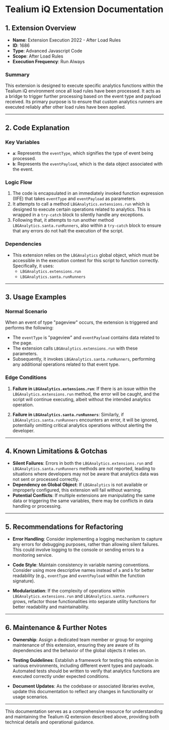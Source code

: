 # Tealium iQ Extension Documentation

## 1. Extension Overview

- **Name**: Extension Execution 2022 - After Load Rules
- **ID**: 1686
- **Type**: Advanced Javascript Code
- **Scope**: After Load Rules
- **Execution Frequency**: Run Always

### Summary
This extension is designed to execute specific analytics functions within the Tealium iQ environment once all load rules have been processed. It acts as a bridge to trigger further processing based on the event type and payload received. Its primary purpose is to ensure that custom analytics runners are executed reliably after other load rules have been applied.

---

## 2. Code Explanation

### Key Variables
- **`a`**: Represents the `eventType`, which signifies the type of event being processed.
- **`b`**: Represents the `eventPayload`, which is the data object associated with the event.

### Logic Flow
1. The code is encapsulated in an immediately invoked function expression (IIFE) that takes `eventType` and `eventPayload` as parameters.
2. It attempts to call a method `LBGAnalytics.extensions.run` which is designed to execute certain operations related to analytics. This is wrapped in a `try-catch` block to silently handle any exceptions.
3. Following that, it attempts to run another method `LBGAnalytics.santa.runRunners`, also within a `try-catch` block to ensure that any errors do not halt the execution of the script.

### Dependencies
- This extension relies on the `LBGAnalytics` global object, which must be accessible in the execution context for this script to function correctly. Specifically, it uses:
  - `LBGAnalytics.extensions.run`
  - `LBGAnalytics.santa.runRunners`

---

## 3. Usage Examples

### Normal Scenario
When an event of type "pageview" occurs, the extension is triggered and performs the following:
- The `eventType` is "pageview" and `eventPayload` contains data related to the page.
- The extension calls `LBGAnalytics.extensions.run` with these parameters.
- Subsequently, it invokes `LBGAnalytics.santa.runRunners`, performing any additional operations related to that event type.

### Edge Conditions
1. **Failure in `LBGAnalytics.extensions.run`**: If there is an issue within the `LBGAnalytics.extensions.run` method, the error will be caught, and the script will continue executing, albeit without the intended analytics operation.
   
2. **Failure in `LBGAnalytics.santa.runRunners`**: Similarly, if `LBGAnalytics.santa.runRunners` encounters an error, it will be ignored, potentially omitting critical analytics operations without alerting the developer.

---

## 4. Known Limitations & Gotchas

- **Silent Failures**: Errors in both the `LBGAnalytics.extensions.run` and `LBGAnalytics.santa.runRunners` methods are not reported, leading to situations where developers may not be aware that analytics data was not sent or processed correctly.
- **Dependency on Global Object**: If `LBGAnalytics` is not available or improperly configured, this extension will fail without warning.
- **Potential Conflicts**: If multiple extensions are manipulating the same data or triggering the same variables, there may be conflicts in data handling or processing.

---

## 5. Recommendations for Refactoring

- **Error Handling**: Consider implementing a logging mechanism to capture any errors for debugging purposes, rather than allowing silent failures. This could involve logging to the console or sending errors to a monitoring service.
  
- **Code Style**: Maintain consistency in variable naming conventions. Consider using more descriptive names instead of `a` and `b` for better readability (e.g., `eventType` and `eventPayload` within the function signature).

- **Modularization**: If the complexity of operations within `LBGAnalytics.extensions.run` and `LBGAnalytics.santa.runRunners` grows, refactor those functionalities into separate utility functions for better readability and maintainability.

---

## 6. Maintenance & Further Notes

- **Ownership**: Assign a dedicated team member or group for ongoing maintenance of this extension, ensuring they are aware of its dependencies and the behavior of the global objects it relies on.

- **Testing Guidelines**: Establish a framework for testing this extension in various environments, including different event types and payloads. Automated tests should be written to verify that analytics functions are executed correctly under expected conditions.

- **Document Updates**: As the codebase or associated libraries evolve, update this documentation to reflect any changes in functionality or usage scenarios.

--- 

This documentation serves as a comprehensive resource for understanding and maintaining the Tealium iQ extension described above, providing both technical details and operational guidance.